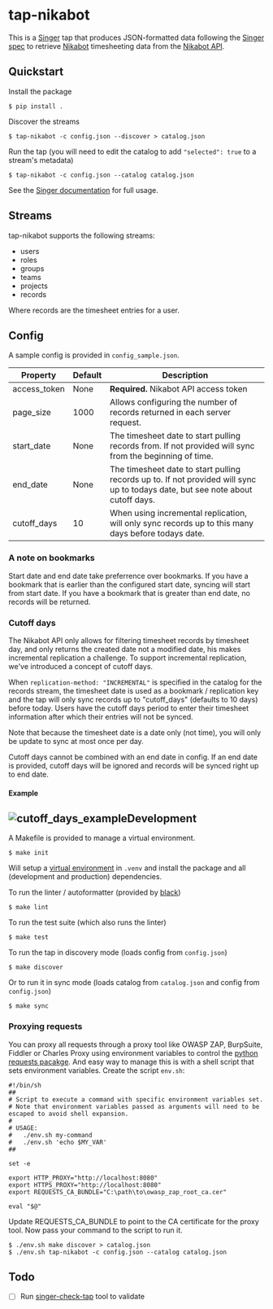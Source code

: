# tap-nikabot

This is a [Singer](https://singer.io) tap that produces JSON-formatted data following the [Singer spec](https://github.com/singer-io/getting-started/blob/master/SPEC.md) to retrieve [Nikabot](https://www.nikabot.com/) timesheeting data from the [Nikabot API](https://api.nikabot.com/swagger-ui.html#/).

## Quickstart

Install the package

```
$ pip install .
```

Discover the streams

```
$ tap-nikabot -c config.json --discover > catalog.json
```

Run the tap (you will need to edit the catalog to add `"selected": true` to a stream's metadata)

```
$ tap-nikabot -c config.json --catalog catalog.json
```

See the [Singer documentation](https://github.com/singer-io/getting-started/blob/master/docs/RUNNING_AND_DEVELOPING.md) for full usage.

## Streams

tap-nikabot supports the following streams:

- users
- roles
- groups
- teams
- projects
- records

Where records are the timesheet entries for a user.

## Config

A sample config is provided in `config_sample.json`.

| Property     | Default | Description                                                  |
| ------------ | ------- | ------------------------------------------------------------ |
| access_token | None    | **Required.** Nikabot API access token                       |
| page_size    | 1000    | Allows configuring the number of records returned in each server request. |
| start_date   | None    | The timesheet date to start pulling records from. If not provided will sync from the beginning of time. |
| end_date     | None    | The timesheet date to start pulling records up to. If not provided will sync up to todays date, but see note about cutoff days. |
| cutoff_days  | 10      | When using incremental replication, will only sync records up to this many days before todays date. |

### A note on bookmarks

Start date and end date take preferrence over bookmarks. If you have a bookmark that is earlier than the configured start date, syncing will start from start date. If you have a bookmark that is greater than end date, no records will be returned.

### Cutoff days

The Nikabot API only allows for filtering timesheet records by timesheet day, and only returns the created date not a modified date, his makes incremental replication a challenge. To support incremental replication, we've introduced a concept of cutoff days.

When `replication-method: "INCREMENTAL"` is specified in the catalog for the records stream, the timesheet date is used as a bookmark / replication key and the tap will only sync records up to "cutoff_days" (defaults to 10 days) before today. Users have the cutoff days period to enter their timesheet information after which their entries will not be synced. 

Note that because the timesheet date is a date only (not time), you will only be update to sync at most once per day.

Cutoff days cannot be combined with an end date in config. If an end date is provided, cutoff days will be ignored and records will be synced right up to end date.

#### Example

## ![cutoff_days_example](/Users/paul/Projects/tap-nikabot/cutoff_days_example.png)Development

A Makefile is provided to manage a virtual environment.

```
$ make init
```

Will setup a [virtual environment](https://docs.python.org/3/tutorial/venv.html) in `.venv` and install the package and all (development and production) dependencies.

To run the linter / autoformatter (provided by [black](https://black.readthedocs.io/en/stable/)) 

```
$ make lint
```

To run the test suite (which also runs the linter)

```
$ make test
```

To run the tap in discovery mode (loads config from `config.json`)

```
$ make discover
```

Or to run it in sync mode (loads catalog from `catalog.json` and config from `config.json`)

```
$ make sync
```

### Proxying requests

You can proxy all requests through a proxy tool like OWASP ZAP, BurpSuite, Fiddler or Charles Proxy using environment variables to control the [python requests pacakge](https://requests.readthedocs.io/en/master/user/advanced/#proxies). And easy way to manage this is with a shell script that sets environment variables. Create the script `env.sh`:

```
#!/bin/sh
##
# Script to execute a command with specific environment variables set.
# Note that environment variables passed as arguments will need to be escaped to avoid shell expansion.
#
# USAGE:
#   ./env.sh my-command
#   ./env.sh 'echo $MY_VAR'
##

set -e

export HTTP_PROXY="http://localhost:8080"
export HTTPS_PROXY="http://localhost:8080"
export REQUESTS_CA_BUNDLE="C:\path\to\owasp_zap_root_ca.cer"

eval "$@"
```

Update REQUESTS_CA_BUNDLE to point to the CA certificate for the proxy tool. Now pass your command to the script to run it.

```
$ ./env.sh make discover > catalog.json
$ ./env.sh tap-nikabot -c config.json --catalog catalog.json
```

## Todo

- [ ] Run [singer-check-tap](https://github.com/singer-io/singer-tools#singer-check-tap) tool to validate
